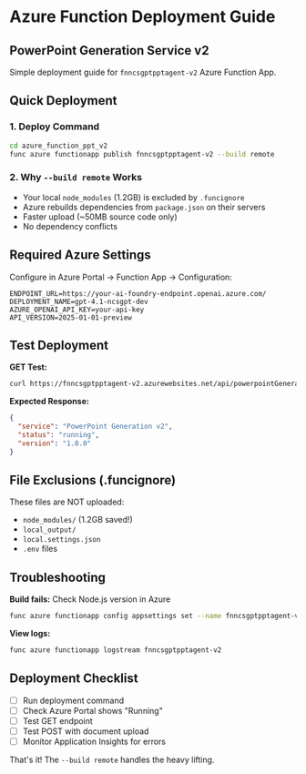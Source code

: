 # Azure Function Deployment Guide
## PowerPoint Generation Service v2

Simple deployment guide for `fnncsgptpptagent-v2` Azure Function App.

## Quick Deployment

### 1. Deploy Command
```bash
cd azure_function_ppt_v2
func azure functionapp publish fnncsgptpptagent-v2 --build remote
```

### 2. Why `--build remote` Works
- Your local `node_modules` (1.2GB) is excluded by `.funcignore`
- Azure rebuilds dependencies from `package.json` on their servers
- Faster upload (~50MB source code only)
- No dependency conflicts

## Required Azure Settings

Configure in Azure Portal → Function App → Configuration:
```
ENDPOINT_URL=https://your-ai-foundry-endpoint.openai.azure.com/
DEPLOYMENT_NAME=gpt-4.1-ncsgpt-dev
AZURE_OPENAI_API_KEY=your-api-key
API_VERSION=2025-01-01-preview
```

## Test Deployment

**GET Test:**
```bash
curl https://fnncsgptpptagent-v2.azurewebsites.net/api/powerpointGeneration
```

**Expected Response:**
```json
{
  "service": "PowerPoint Generation v2",
  "status": "running",
  "version": "1.0.0"
}
```

## File Exclusions (.funcignore)

These files are NOT uploaded:
- `node_modules/` (1.2GB saved!)
- `local_output/`
- `local.settings.json`
- `.env` files

## Troubleshooting

**Build fails:** Check Node.js version in Azure
```bash
func azure functionapp config appsettings set --name fnncsgptpptagent-v2 --settings WEBSITE_NODE_DEFAULT_VERSION=~18
```

**View logs:**
```bash
func azure functionapp logstream fnncsgptpptagent-v2
```

## Deployment Checklist

- [ ] Run deployment command
- [ ] Check Azure Portal shows "Running" 
- [ ] Test GET endpoint
- [ ] Test POST with document upload
- [ ] Monitor Application Insights for errors

That's it! The `--build remote` handles the heavy lifting.